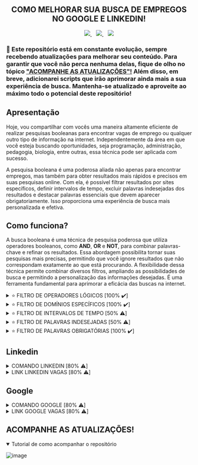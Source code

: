 <!-- 
Eu escolhi combinar códigos em markdown e html, pois eles se complementam mutuamente. Por exemplo, enquanto o markdown pode ser útil para a maioria das formatações de texto, como títulos e listas, ele não oferece suporte para alinhar o texto no centro e algumas outras funcionalidades avançadas. É aí que o html entra, permitindo preencher essas lacunas. No entanto, reconheço que o html pode ser mais verboso em comparação com o markdown, tornando o código mais extenso. Portanto, sempre que possível, opto pelo markdown para manter o código mais limpo e legível.
-->

<!-- TÍTULO -->
<!-- HTML -->
<h2 align="center">
  COMO MELHORAR SUA BUSCA DE EMPREGOS NO GOOGLE E LINKEDIN!
</h2>

<!-- BADGES -->
<!-- HTML -->
<div align="center">
  <a href="https://github.com/steteler">
    <img src="https://img.shields.io/github/followers/steteler.svg?style=social&label=Followers&maxAge=2592000&cacheSeconds=3600"/>
  </a>
  &nbsp;&nbsp;
  <a href="#">
    <img src="https://img.shields.io/github/stars/steteler/steteler-jobs-search-tips.svg?style=social&cacheSeconds=3600"/>
  </a>
  &nbsp;&nbsp;
  <a href="#">
    <img src="https://img.shields.io/github/watchers/steteler/steteler-jobs-search-tips.svg?style=social&cacheSeconds=3600"/>
  </a>
</div>

<!-- AVISOS -->
<!-- MARKDOWN -->
### 🚨 Este repositório está em constante evolução, sempre recebendo atualizações para melhorar seu conteúdo. Para garantir que você não perca nenhuma delas, fique de olho no tópico <a href="#acompanhe-as-atualizações">"ACOMPANHE AS ATUALIZAÇÕES"!</a> Além disso, em breve, adicionarei scripts que irão aprimorar ainda mais a sua experiência de busca. Mantenha-se atualizado e aproveite ao máximo todo o potencial deste repositório!

<!-- APRESENTAÇÃO -->
<!-- MARKDOWN -->
## Apresentação
Hoje, vou compartilhar com vocês uma maneira altamente eficiente de realizar pesquisas booleanas para encontrar vagas de emprego ou qualquer outro tipo de informação na internet. Independentemente da área em que você esteja buscando oportunidades, seja programação, administração, pedagogia, biologia, entre outras, essa técnica pode ser aplicada com sucesso.

A pesquisa booleana é uma poderosa aliada não apenas para encontrar empregos, mas também para obter resultados mais rápidos e precisos em suas pesquisas online. Com ela, é possível filtrar resultados por sites específicos, definir intervalos de tempo, excluir palavras indesejadas dos resultados e destacar palavras essenciais que devem aparecer obrigatoriamente. Isso proporciona uma experiência de busca mais personalizada e efetiva.

<!-- COMO FUNCIONA -->
<!-- MARKDOWN -->
## Como funciona?
A busca booleana é uma técnica de pesquisa poderosa que utiliza operadores booleanos, como <b>AND</b>, <b>OR</b> e <b>NOT</b>, para combinar palavras-chave e refinar os resultados. Essa abordagem possibilita tornar suas pesquisas mais precisas, permitindo que você ignore resultados que não correspondam exatamente ao que está procurando. A flexibilidade dessa técnica permite combinar diversos filtros, ampliando as possibilidades de busca e permitindo a personalização das informações desejadas. É uma ferramenta fundamental para aprimorar a eficácia das buscas na internet.

<!-- FILTROS LÓGICOS -->
<!-- HTML -->
<details>
  <summary>⭐ FILTRO DE OPERADORES LÓGICOS [100% ✔️]</summary>
  <br />

  O filtro de operadores lógicos, como <b>"AND"</b>, <b>"OR"</b> e <b>"NOT"</b>, permite combinar palavras-chave e obter resultados mais precisos. Esses operadores são valiosos para refinar pesquisas e restringir os resultados de acordo com critérios específicos.

  ## AND (E)
  
  * Exemplo 1: `🍉 AND 🍇`
      * Retorna: Resultados que contenham ambas as palavras "🍉" e "🍇".
  * Exemplo 2: `melancia AND uva`
      * Retorna: Resultados que contenham ambas as palavras "melancia" e "uva".
  
  ## OR (OU)
  
  * Exemplo 1: `🍉 OR 🍇`
      * Retorna: Resultados que contenham qualquer uma das palavras "🍉" ou "🍇", ou ambas.
  * Exemplo 2: `melancia OR uva`
      * Retorna: Resultados que contenham qualquer uma das palavras "melancia" ou "uva", ou ambas.
  
  ## NOT (NÃO)
  
  * Exemplo 1: `🍉 NOT 🍇`
      * Retorna: Resultados que contenham "🍉", mas excluindo aquelas que também mencionam "🍇".
  * Exemplo 2: `melancia NOT uva`
      * Retorna: Resultados que contenham "melancia", mas excluindo aquelas que também mencionam "uva".
  
  ## Uso de parênteses para agrupar termos
  
  * Exemplo 1: `🍉 AND (🍇 OR 🍌)`
      * Retorna: Resultados que contenham "🍉" e, em seguida, qualquer uma das palavras "🍇" ou "🍌".
  * Exemplo 2: `melancia AND (uva OR banana)`
      * Retorna: Resultados que contenham "melancia" e, em seguida, qualquer uma das palavras "uva" ou "banana".
  
  ## Combinação de operadores
  
  * Exemplo 1: `(🍉 OR 🍅) AND (🍇 OR 🍌)`
      * Retorna: Resultados que contenham "🍉" ou "🍅" e também "🍇" ou "🍌".
  * Exemplo 2: `(melancia OR tomate) AND (uva OR banana)`
      * Retorna: Resultados que contenham "melancia" ou "tomate" e também "uva" ou "banana".

</details>

<!-- FILTROS DE SITES -->
<!-- HTML -->
<details>
  <summary>⭐ FILTRO DE DOMÍNIOS ESPECÍFICOS [100% ✔️]</summary>
  <br />
  O filtro de site possibilita a exibição ou exclusão de informações de um domínio específico. Essa funcionalidade permite que você refine suas pesquisas e obtenha resultados mais relevantes e direcionados de acordo com suas necessidades.

  Contudo, é importante ter atenção à sintaxe correta do operador de filtro suportado pelo mecanismo de pesquisa que está sendo utilizado. Cada mecanismo pode adotar sua própria variação para esse propósito, tais como "**site:**", "**inurl:**" ou "**domain:**". Por isso, familiarizar-se com a sintaxe apropriada é essencial para aproveitar ao máximo essa funcionalidade e obter resultados precisos e pertinentes em suas pesquisas.
  
  ## site:DominioDoSite.com ou +site:DominioDoSite.com

  * Exemplo 1: `💪 site:saude.gov.br`
      * Retorna: Os resultados deste tema estão limitados ao domínio que você especificou. Isso significa que você verá apenas informações relacionadas a esse domínio e nenhum outro domínio será mostrado.
  * Exemplo 2: `benefícios do exercício físico site:saude.gov.br`
      * Retorna: Os resultados deste tema estão limitados ao domínio que você especificou. Isso significa que você verá apenas informações relacionadas a esse domínio e nenhum outro domínio será mostrado.
  
  ## -site:DominioDoSite.com

  * Exemplo 1: `💪 -site:saude.gov.br`
      * Retorna: Os resultados não mostrarão informações provenientes do domínio que você especificou. Eles serão obtidos de outras fontes, excluindo completamente qualquer conteúdo vinculado a esse domínio em particular.
  * Exemplo 2: `benefícios do exercício físico -site:saude.gov.br`
      * Retorna: Os resultados não mostrarão informações provenientes do domínio que você especificou. Eles serão obtidos de outras fontes, excluindo completamente qualquer conteúdo vinculado a esse domínio em particular.

</details>

<!-- FILTROS DE INTERVALOS DE TEMPO -->
<!-- HTML -->
<details>
  <summary>⭐ FILTRO DE INTERVALOS DE TEMPO [50% ⚠️]</summary>
  <br />
  Caso queira visualizar apenas resultados recentes, pode utilizar filtros de tempo para delimitar a pesquisa a um período específico, como "últimos 6 meses" ou "último ano".
  <br />
  <br />
  O filtro de intervalo de tempo na pesquisa booleana é uma ferramenta que permite restringir os resultados da busca para um período específico. Ele é muito útil quando você deseja encontrar informações relevantes em um intervalo de tempo particular ou acompanhar eventos e notícias ocorridos dentro de um determinado período.

  A sintaxe geral para usar o filtro de intervalo de tempo varia dependendo do mecanismo de pesquisa, mas geralmente segue o formato:
  
  <code>termo de pesquisa data_inicial..data_final</code>
  
  Aqui está como funciona e alguns exemplos:
  
  Pesquisa em um intervalo específico de tempo:
  Suponha que você queira pesquisar sobre "tecnologia espacial" em notícias apenas do ano de 2022. Sua pesquisa seria:
  <code>tecnologia espacial 01/01/2022..31/12/2022</code>
  
  Isso retornará resultados relacionados à tecnologia espacial, mas limitados às notícias e eventos ocorridos no ano de 2022.
  
  Intervalo aberto de tempo:
  Você também pode usar um intervalo aberto para pesquisar até uma data específica. Por exemplo:
  <code>crise econômica ..31/12/2020</code>
  
  Isso retornará informações sobre a crise econômica, mas apenas até o final de 2020, excluindo resultados mais recentes.
  
  Intervalo de tempo com filtros adicionais:
  O filtro de intervalo de tempo também pode ser combinado com outros filtros booleanos para refinar ainda mais os resultados. Por exemplo:
  <code>futebol site:esporte.com 01/01/2021..31/12/2021</code>
  
  Essa pesquisa retornará informações sobre futebol, mas apenas no site "esporte.com" e restritas ao ano de 2021.
  
  Lembre-se de que é importante utilizar o formato correto da data, conforme o padrão do mecanismo de pesquisa que você está usando. Além disso, nem todos os mecanismos de pesquisa suportam esse tipo de filtro, portanto, verifique a documentação específica do mecanismo de busca para garantir que o recurso esteja disponível e para entender a sintaxe correta a ser usada. Com o filtro de intervalo de tempo, você pode refinar sua pesquisa e obter resultados mais relevantes e atualizados.
</details>

<!-- FILTRO PALAVRAS INDESEJADAS -->
<!-- HTML -->
<details>
  <summary>⭐ FILTRO DE PALAVRAS INDESEJADAS [50% ⚠️]</summary>
  <br />
  O filtro de palavras indesejadas na pesquisa booleana, usando os operadores "NOT" e "-", permite excluir certas palavras ou termos da sua consulta de busca para refinar os resultados e obter informações mais relevantes.

  - Operador "NOT": É usado para excluir palavras específicas dos resultados da pesquisa. Quando você usa o "NOT" antes de uma palavra ou termo, está instruindo o mecanismo de busca a ignorar resultados que contenham essa palavra. Por exemplo:
  Pesquisa: "Inteligência Artificial NOT robôs"
  Resultados: Esta pesquisa retornará páginas relacionadas à inteligência artificial, mas excluirá aquelas que também mencionam a palavra "robôs".

  - O operador "-" também é usado para excluir palavras ou termos da pesquisa. É muito semelhante ao "NOT" e pode ser usado de forma intercambiável. Por exemplo:
  Pesquisa: "Viagem -praia"
  Resultados: Esta pesquisa retornará informações sobre viagens, mas não incluirá resultados que mencionem a palavra "praia".
  
  - A principal diferença entre o "NOT" e o "-" é que o "NOT" geralmente é suportado por mecanismos de busca avançados que permitem consultas booleanas completas, enquanto o "-" é mais comum em mecanismos de busca mais simples, como os encontrados em mecanismos de busca de sites específicos.
</details>

<!-- FILTRO PALAVRAS OBRIGATÓRIAS -->
<!-- HTML -->
<details>
  <summary>⭐ FILTRO DE PALAVRAS OBRIGATÓRIAS [100% ✔️]</summary>
  <br />

  O filtro de palavras obrigatórias é realizado usando os operadores "**AND**" e "**+**". Esses operadores permitem que você especifique palavras ou termos que devem estar presentes em todos os resultados da pesquisa, tornando-a mais precisa e focada.
  
  A principal diferença entre o "**AND**" e o "**+**" é que o "**AND**" geralmente é suportado por mecanismos de busca avançados que permitem consultas booleanas completas, enquanto o "**+**" é mais comum em mecanismos de busca mais simples, como os encontrados em mecanismos de busca de sites específicos.


## OPERADOR AND (E)

* Exemplo 1: `🧠 AND 🤖`
    * **Retorna**: Os resultados relacionados à "🧠" e que também mencionem a palavra "🤖".
* Exemplo 2: `Inteligência Artificial AND robôs`
    * **Retorna**: Os resultados relacionados à "inteligência artificial" e que também mencionem a palavra "robôs".

## OPERADOR + (mais)

* Exemplo 1: `👨‍💻 +💡`
    * **Retorna**: Os resultados relacionados à "👨‍💻" e que também mencionem a palavra "💡".
* Exemplo 2: `tecnologia +inovação`
    * **Retorna**: Os resultados relacionados à "tecnologia" que também mencionem a palavra "inovação".

</details>

<!-- LINKEDIN CÓDIGO E SITE -->
<!-- MARKDOWN -->
## Linkedin
<!-- HTML -->
<details>
  <summary>COMANDO LINKEDIN [80% ⚠️]</summary>
  <code>Javascript OR Typescript OR Node OR Python OR SQL OR MySQL OR HTML OR CSS OR MongoDB OR Express OR React</code>
  </br>
  </br>
  <p>
    🚨 Lembrando que, algumas empresas elas criam um post no linkedin divulgando as vagas para evitar cobranças ao criar na categoria de vagas. Lembre-se também de selecionar os filtros do linkedin ou clique no link que já deixei disponibilizado, ele já contém os filtros.
  </p>
</details>

<details>
  <summary>LINK LINKEDIN VAGAS [80% ⚠️]</summary>
  </br>
  <a href="https://www.linkedin.com/jobs/search/?currentJobId=3661517854&f_E=1%2C2%2C3&f_WT=2&geoId=106057199&keywords=Javascript%20OR%20Typescript%20OR%20Node%20OR%20Python%20OR%20SQL%20OR%20MySQL%20OR%20HTML%20OR%20CSS%20OR%20MongoDB%20OR%20Express%20OR%20React&location=Brasil&refresh=true">
    Clique aqui par ser redirecionado ao Linkedin!
  </a>
</details>

<!-- GOOGLE CÓDIGO E SITE -->
<!-- MARKDOWN -->
## Google
<!-- HTML -->
<details>
  <summary>COMANDO GOOGLE [80% ⚠️]</summary>
  <code>(Javascript OR Typescript OR Node OR Python OR SQL OR MySQL OR HTML OR CSS OR MongoDB OR Express OR React) AND (estagio OR trainee OR junior) AND (remoto OR home-office)</code>
  </br>
  </br>
  🚨 Você também pode usar a ferramenta de filtragem do google para ser mais assertivo, também deixei essa opção habilitada no link.
</details>

<details>
  <summary>LINK GOOGLE VAGAS [80% ⚠️]</summary>
  </br>
  <a href="https://www.google.com/search?q=Javascript+OR+Typescript+OR+Node+OR+Python+OR+SQL+OR+MySQL+OR+HTML+OR+CSS+OR+MongoDB+OR+Express+OR+React+AND+estagio+OR+trainee+OR+junior+AND+remoto+OR+home-office&biw=1366&bih=625&ei=cg2yZK7FGJ7e1sQPsI-N2A4&ved=0ahUKEwiuxrvt3Y-AAxUer5UCHbBHA-sQ4dUDCA8&uact=5&oq=Javascript+OR+Typescript+OR+Node+OR+Python+OR+SQL+OR+MySQL+OR+HTML+OR+CSS+OR+MongoDB+OR+Express+OR+React+AND+estagio+OR+trainee+OR+junior+AND+remoto+OR+home-office&gs_lp=Egxnd3Mtd2l6LXNlcnAiowFKYXZhc2NyaXB0IE9SIFR5cGVzY3JpcHQgT1IgTm9kZSBPUiBQeXRob24gT1IgU1FMIE9SIE15U1FMIE9SIEhUTUwgT1IgQ1NTIE9SIE1vbmdvREIgT1IgRXhwcmVzcyBPUiBSZWFjdCBBTkQgZXN0YWdpbyBPUiB0cmFpbmVlIE9SIGp1bmlvciBBTkQgcmVtb3RvIE9SIGhvbWUtb2ZmaWNlSABQAFgAcAB4AZABAJgBAKABAKoBALgBA8gBAPgBAeIDBBgAIEE&sclient=gws-wiz-serp">
    Clique aqui par ser redirecionado ao Google!
  </a>
</details>

<!-- ACOMPANHE AS ATUALIZAÇÕES -->
<!-- MARKDOWN -->
## ACOMPANHE AS ATUALIZAÇÕES!
<!-- HTML -->
<details open>
  <summary>
    Tutorial de como acompanhar o repositório
  </summary>

  <!-- MARKDOWN -->
  ![image](https://github.com/steteler/steteler-jobs-search-tips/assets/12498746/7cebf0e6-6d0d-470d-ad23-5d6b9fb887b0)
</details>
